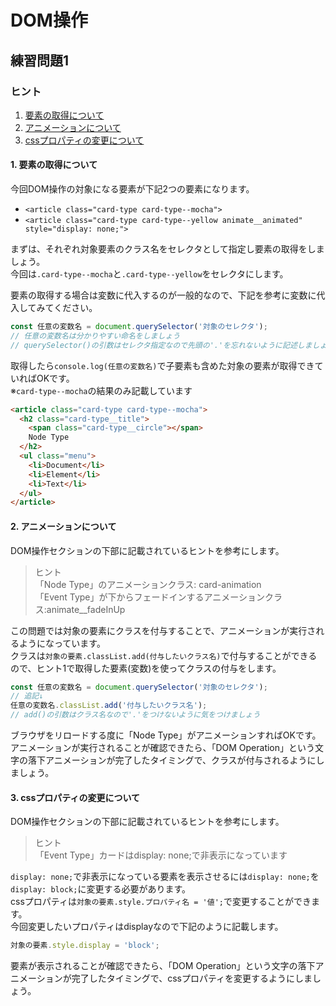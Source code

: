 # DOM操作

## 練習問題1

### ヒント

1. [要素の取得について](#1-要素の取得について)
2. [アニメーションについて](#2-アニメーションについて)
3. [cssプロパティの変更について](#3-cssプロパティの変更について)

#### 1. 要素の取得について

今回DOM操作の対象になる要素が下記2つの要素になります。
- `<article class="card-type card-type--mocha">`
- `<article class="card-type card-type--yellow animate__animated" style="display: none;">`  

まずは、それぞれ対象要素のクラス名をセレクタとして指定し要素の取得をしましょう。  
今回は`.card-type--mocha`と`.card-type--yellow`をセレクタにします。  

要素の取得する場合は変数に代入するのが一般的なので、下記を参考に変数に代入してみてください。  
```javascript
const 任意の変数名 = document.querySelector('対象のセレクタ');
// 任意の変数名は分かりやすい命名をしましょう
// querySelector()の引数はセレクタ指定なので先頭の'.'を忘れないように記述しましょう
```

取得したら`console.log(任意の変数名)`で子要素も含めた対象の要素が取得できていればOKです。  
※`card-type--mocha`の結果のみ記載しています

```html
<article class="card-type card-type--mocha">
  <h2 class="card-type__title">
    <span class="card-type__circle"></span>
    Node Type
  </h2>
  <ul class="menu">
    <li>Document</li>
    <li>Element</li>
    <li>Text</li>
  </ul>
</article>
```

#### 2. アニメーションについて
DOM操作セクションの下部に記載されているヒントを参考にします。
> ヒント  
「Node Type」のアニメーションクラス: card-animation  
「Event Type」が下からフェードインするアニメーションクラス:animate__fadeInUp  

この問題では対象の要素にクラスを付与することで、アニメーションが実行されるようになっています。  
クラスは`対象の要素.classList.add(付与したいクラス名)`で付与することができるので、ヒント1で取得した要素(変数)を使ってクラスの付与をします。

```javascript
const 任意の変数名 = document.querySelector('対象のセレクタ');
// 追記↓
任意の変数名.classList.add('付与したいクラス名');
// add()の引数はクラス名なので'.'をつけないように気をつけましょう
```

ブラウザをリロードする度に「Node Type」がアニメーションすればOKです。  
アニメーションが実行されることが確認できたら、「DOM Operation」という文字の落下アニメーションが完了したタイミングで、クラスが付与されるようにしましょう。  

#### 3. cssプロパティの変更について
DOM操作セクションの下部に記載されているヒントを参考にします。
> ヒント  
「Event Type」カードはdisplay: none;で非表示になっています

`display: none;`で非表示になっている要素を表示させるには`display: none;`を`display: block;`に変更する必要があります。  
cssプロパティは`対象の要素.style.プロパティ名 = '値';`で変更することができます。  
今回変更したいプロパティはdisplayなので下記のように記載します。  
```javascript
対象の要素.style.display = 'block';
```
要素が表示されることが確認できたら、「DOM Operation」という文字の落下アニメーションが完了したタイミングで、cssプロパティを変更するようにしましょう。  